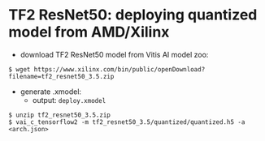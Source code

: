 # TF2 ResNet50: deploying quantized model from AMD/Xilinx

- download TF2 ResNet50 model from Vitis AI model zoo:

```shell
$ wget https://www.xilinx.com/bin/public/openDownload?filename=tf2_resnet50_3.5.zip
```

- generate .xmodel:
  - output: ``deploy.xmodel``

```shell
$ unzip tf2_resnet50_3.5.zip
$ vai_c_tensorflow2 -m tf2_resnet50_3.5/quantized/quantized.h5 -a <arch.json>
```
